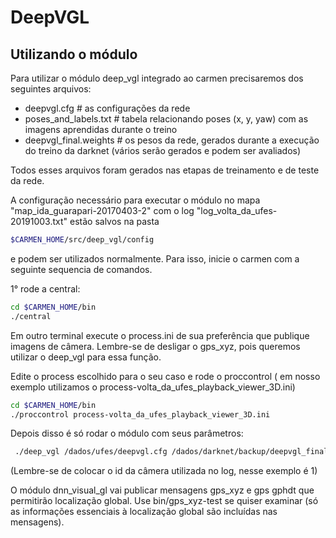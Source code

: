 # DeepVGL

## Utilizando o módulo 

Para utilizar o módulo deep_vgl integrado ao carmen precisaremos dos seguintes arquivos:
* deepvgl.cfg               # as configurações da rede
* poses_and_labels.txt      # tabela relacionando poses  (x, y, yaw) com as imagens aprendidas durante o treino
* deepvgl_final.weights     # os pesos da rede, gerados durante a execução do treino da darknet (vários serão gerados e podem ser avaliados)

Todos esses arquivos foram gerados nas etapas de treinamento e de teste da rede.

A configuração necessário para executar o módulo no mapa "map_ida_guarapari-20170403-2" com o log "log_volta_da_ufes-20191003.txt" estão salvos na pasta 

```bash 
$CARMEN_HOME/src/deep_vgl/config
```

e podem ser utilizados normalmente. Para isso, inicie o carmen com a seguinte sequencia de comandos.

1° rode a central:

```bash
cd $CARMEN_HOME/bin
./central
```

Em outro terminal execute o process.ini de sua preferência que publique imagens de câmera. Lembre-se de desligar o gps_xyz, pois queremos utilizar o deep_vgl para essa função.

Edite o process escolhido para o seu caso e rode o proccontrol ( em nosso exemplo utilizamos o process-volta_da_ufes_playback_viewer_3D.ini)

```bash
cd $CARMEN_HOME/bin
./proccontrol process-volta_da_ufes_playback_viewer_3D.ini

```

Depois disso é só rodar o módulo com seus parâmetros:

```bash
 ./deep_vgl /dados/ufes/deepvgl.cfg /dados/darknet/backup/deepvgl_final.weights config/poses_and_labels.txt 2 -camera_id 1
```

(Lembre-se de colocar o id da câmera utilizada no log, nesse exemplo é 1)

O módulo dnn_visual_gl vai publicar mensagens gps_xyz e gps gphdt que permitirão localização global.
Use bin/gps_xyz-test se quiser examinar (só as informações essenciais à localização global são incluídas nas mensagens).

